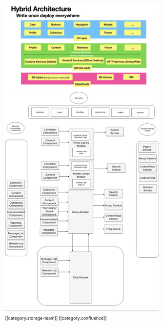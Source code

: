 

![](images/storage/image-20210811-031807.png)![](images/storage/image-20200618-041224.png)



*****

[[category.storage-team]] 
[[category.confluence]] 
